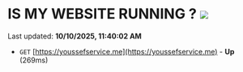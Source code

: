 # IS MY WEBSITE RUNNING ? [![](https://img.shields.io/static/v1?label=Sponsor&message=%E2%9D%A4&logo=GitHub&color=%23fe8e86)](https://github.com/sponsors/Youssef-Lehmam)

Last updated: **10/10/2025, 11:40:02 AM**

- `GET` [https://youssefservice.me](https://youssefservice.me) - **Up** (269ms)
